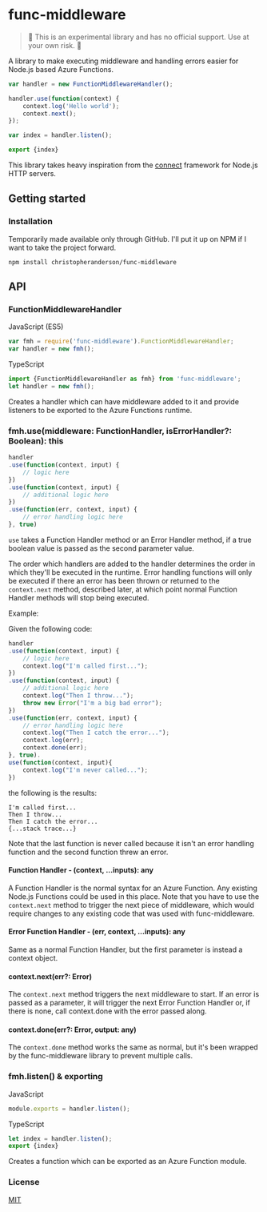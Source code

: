 # func-middleware

> :construction: This is an experimental library and has no official support. Use at your own risk. :construction:

A library to make executing middleware and handling errors easier for Node.js based Azure Functions.

```typescript
var handler = new FunctionMiddlewareHandler();

handler.use(function(context) {
    context.log('Hello world');
    context.next();
});

var index = handler.listen();

export {index}
```

This library takes heavy inspiration from the [connect](https://github.com/senchalabs/connect) framework for Node.js HTTP servers.

## Getting started

### Installation

Temporarily made available only through GitHub. I'll put it up on NPM if I want to take the project forward.
```
npm install christopheranderson/func-middleware
```

## API

### FunctionMiddlewareHandler

JavaScript (ES5)
```javascript
var fmh = require('func-middleware').FunctionMiddlewareHandler;
var handler = new fmh();
```

TypeScript
```typescript
import {FunctionMiddlewareHandler as fmh} from 'func-middleware';
let handler = new fmh();
```

Creates a handler which can have middleware added to it and provide listeners to be exported to the Azure Functions runtime.

### fmh.use(middleware: FunctionHandler, isErrorHandler?: Boolean): this

```javascript
handler
.use(function(context, input) {
    // logic here
})
.use(function(context, input) {
    // additional logic here
})
.use(function(err, context, input) {
    // error handling logic here
}, true)
```

`use` takes a Function Handler method or an Error Handler method, if a true boolean value is passed as the second parameter value.

The order which handlers are added to the handler determines the order in which they'll be executed in the runtime. Error handling functions will only be executed if there an error has been thrown or returned to the `context.next` method, described later, at which point normal Function Handler methods will stop being executed.

Example:

Given the following code:
```javascript
handler
.use(function(context, input) {
    // logic here
    context.log("I'm called first...");
})
.use(function(context, input) {
    // additional logic here
    context.log("Then I throw...");
    throw new Error("I'm a big bad error");
})
.use(function(err, context, input) {
    // error handling logic here
    context.log("Then I catch the error...");
    context.log(err);
    context.done(err);
}, true).
use(function(context, input){
    context.log("I'm never called...");
})
```

the following is the results:
```
I'm called first...
Then I throw...
Then I catch the error...
{...stack trace...}
```

Note that the last function is never called because it isn't an error handling function and the second function threw an error.

#### Function Handler - (context, ...inputs): any

A Function Handler is the normal syntax for an Azure Function. Any existing Node.js Functions could be used in this place. Note that you have to use the `context.next` method to trigger the next piece of middleware, which would require changes to any existing code that was used with func-middleware.

#### Error Function Handler - (err, context, ...inputs): any

Same as a normal Function Handler, but the first parameter is instead a context object.

#### context.next(err?: Error)

The `context.next` method triggers the next middleware to start. If an error is passed as a parameter, it will trigger the next Error Function Handler or, if there is none, call context.done with the error passed along.

#### context.done(err?: Error, output: any)

The `context.done` method works the same as normal, but it's been wrapped by the func-middleware library to prevent multiple calls.

### fmh.listen() & exporting

JavaScript
```javascript
module.exports = handler.listen();
```

TypeScript
```typescript
let index = handler.listen();
export {index}
```

Creates a function which can be exported as an Azure Function module.

### License

[MIT](LICENSE)